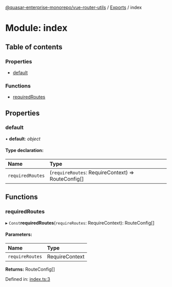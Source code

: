 [@quasar-enterprise-monorepo/vue-router-utils](../README.md) / [Exports](../modules.md) / index

# Module: index

## Table of contents

### Properties

- [default](index.md#default)

### Functions

- [requiredRoutes](index.md#requiredroutes)

## Properties

### default

• **default**: *object*

#### Type declaration:

Name | Type |
:------ | :------ |
`requiredRoutes` | (`requireRoutes`: RequireContext) => RouteConfig[] |

## Functions

### requiredRoutes

▸ `Const`**requiredRoutes**(`requireRoutes`: RequireContext): RouteConfig[]

#### Parameters:

Name | Type |
:------ | :------ |
`requireRoutes` | RequireContext |

**Returns:** RouteConfig[]

Defined in: [index.ts:3](https://github.com/bloodf/quasar-enterprise-monorepo/blob/f0eae29/utils/vue-router-utils/src/index.ts#L3)
